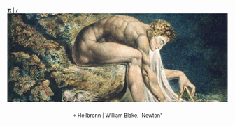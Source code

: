 <sub>[𝝿](https://www.instagram.com/qfwfqfm/) | [𝒾](https://www.linkedin.com/feed/) </sub> 
![](./img/template5_github.png)
<p align="center"> <sub>⌖ Heilbronn | William Blake, 'Newton' </sub></p>


